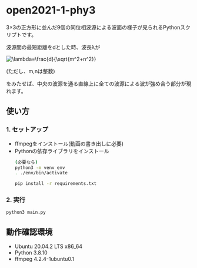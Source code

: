 # open2021-1-phy3

3×3の正方形に並んだ9個の同位相波源による波面の様子が見られるPythonスクリプトです。

波源間の最短距離をdとした時、波長λが

![\lambda=\frac{d}{\sqrt{m^2+n^2}}](https://latex.codecogs.com/gif.latex?\lambda=\frac{d}{\sqrt{m^2+n^2}})

(ただし、m,nは整数)

をみたせば、中央の波源を通る直線上に全ての波源による波が強め合う部分が現れます。

## 使い方
### 1. セットアップ

- ffmpegをインストール(動画の書き出しに必要)
- Pythonの依存ライブラリをインストール
    ```bash
    (必要なら)
    python3 -m venv env
    . ./env/bin/activate
    
    pip install -r requirements.txt
    ```
    
### 2. 実行
    python3 main.py

## 動作確認環境
- Ubuntu 20.04.2 LTS x86_64
- Python 3.8.10
- ffmpeg 4.2.4-1ubuntu0.1
